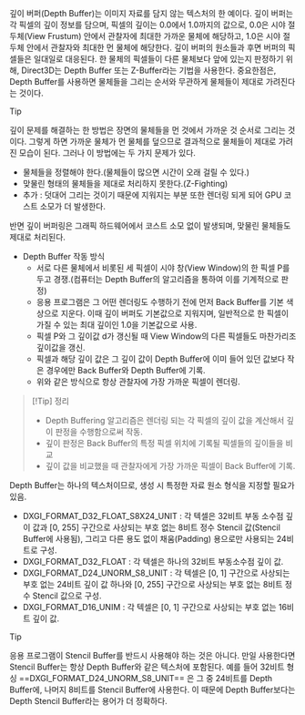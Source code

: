 깊이 버퍼(Depth Buffer)는 이미지 자료를 담지 않는 텍스처의 한 예이다. 깊이 버퍼는 각 픽셀의 깊이 정보를 담으며, 픽셀의 깊이는 0.0에서 1.0까지의 값으로, 0.0은 시야 절두체(View Frustum) 안에서 관찰자에 최대한 가까운 물체에 해당하고, 1.0은 시야 절두체 안에서 관찰자와 최대한 먼 물체에 해당한다. 깊이 버퍼의 원소들과 후면 버퍼의 픽셀들은 일대일로 대응된다.
한 물체의 픽셀들이 다른 물체보다 앞에 있는지 판정하기 위해, Direct3D는 Depth Buffer 또는 Z-Buffer라는 기법을 사용한다. 중요한점은, Depth Buffer를 사용하면 물체들을 그리는 순서와 무관하게 물체들이 제대로 가려진다는 것이다.
>[!Tip] 
>깊이 문제를 해결하는 한 방법은 장면의 물체들을 먼 것에서 가까운 것 순서로 그리는 것이다. 그렇게 하면 가까운 물체가 먼 물체를 덮으므로 결과적으로 물체들이 제대로 가려진 모습이 된다. 그러나 이 방법에는 두 가지 문제가 있다.
>- 물체들을 정렬해야 한다.(물체들이 많으면 시간이 오래 걸릴 수 있다.)
>- 맞물린 형태의 물체들을 제대로 처리하지 못한다.(Z-Fighting)
>- 추가 : 덧대어 그리는 것이기 때문에 지워지는 부분 또한 렌더링 되게 되어 GPU 코스트 소모가 더 발생한다.
>
>반면 깊이 버퍼링은 그래픽 하드웨어에서 코스트 소모 없이 발생되며, 맞물린 물체들도 제대로 처리된다.

- Depth Buffer 작동 방식
	- 서로 다른 물체에서 비롯된 세 픽셀이 시야 창(View Window)의 한 픽셀 P를 두고 경쟁.(컴퓨터는 Depth Buffer의 알고리즘을 통하여 이를 기계적으로 판정)
	- 응용 프로그램은 그 어떤 렌더링도 수행하기 전에 먼저 Back Buffer를 기본 색상으로 지운다. 이때 깊이 버퍼도 기본값으로 지워지며, 일반적으로 한 픽셀이 가질 수 있는 최대 깊이인 1.0을 기본값으로 사용.
	- 픽셀 P와 그 깊이값 d가 갱신될 때 View Window의 다른 픽셀들도 마찬가리조 깊이값을 갱신.
	- 픽셀과 해당 깊이 값은 그 깊이 값이 Depth Buffer에 이미 들어 있던 값보다 작은 경우에만 Back Buffer와 Depth Buffer에 기록.
	- 위와 같은 방식으로 항상 관찰자에 가장 가까운 픽셀이 렌더링.
>[!Tip] 정리
>- Depth Buffering 알고리즘은 렌더링 되는 각 픽셀의 깊이 값을 계산해서 깊이 판정을 수행함으로써 작동. 
>- 깊이 판정은 Back Buffer의 특정 픽셀 위치에 기록될 픽셀들의 깊이들을 비교
>- 깊이 값을 비교했을 때 관찰자에게 가장 가까운 픽셀이 Back Buffer에 기록.

Depth Buffer는 하나의 텍스처이므로, 생성 시 특정한 자료 원소 형식을 지정할 필요가 있음.
- DXGI_FORMAT_D32_FLOAT_S8X24_UNIT : 각 텍셀은 32비트 부동 소수점 깊이 값과 [0, 255] 구간으로 사상되는 부호 없는 8비트 정수 Stencil 값(Stencil Buffer에 사용됨), 그리고 다른 용도 없이 채움(Padding) 용으로만 사용되는 24비트로 구성.
- DXGI_FORMAT_D32_FLOAT : 각 텍셀은 하나의 32비트 부동소수점 깊이 값.
- DXGI_FORMAT_D24_UNORM_S8_UNIT : 각 텍셀은 [0, 1] 구간으로 사상되는 부호 없는 24비트 깊이 값 하나와 [0, 255] 구간으로 사상되는 부호 없는 8비트 정수 Stencil 값으로 구성.
- DXGI_FORMAT_D16_UNIM : 각 텍셀은 [0, 1] 구간으로 사상되는 부호 없는 16비트 깊이 값.
>[!Tip] 
>응용 프로그램이 Stencil Buffer를 반드시 사용해야 하는 것은 아니다. 만일 사용한다면 Stencil Buffer는 항상 Depth Buffer와 같은 텍스처에 포함된다. 예를 들어 32비트 형싱
>==DXGI_FORMAT_D24_UNORM_S8_UNIT==
>은 그 중 24비트를 Depth Buffer에, 나머지 8비트를 Stencil Buffer에 사용한다. 이 때문에 Depth Buffer보다는 Depth Stencil Buffer라는 용어가 더 정확하다.



